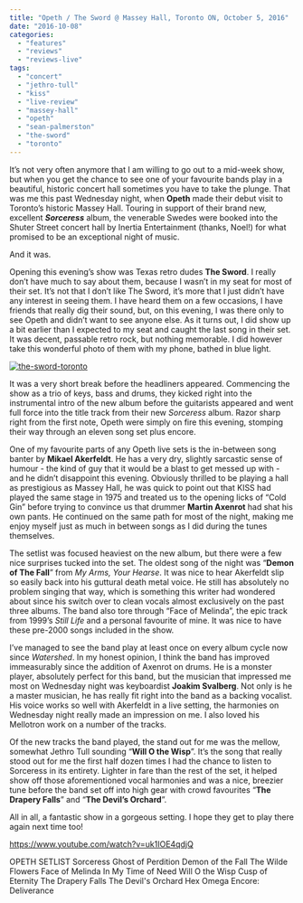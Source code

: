 ```yaml
---
title: "Opeth / The Sword @ Massey Hall, Toronto ON, October 5, 2016"
date: "2016-10-08"
categories: 
  - "features"
  - "reviews"
  - "reviews-live"
tags: 
  - "concert"
  - "jethro-tull"
  - "kiss"
  - "live-review"
  - "massey-hall"
  - "opeth"
  - "sean-palmerston"
  - "the-sword"
  - "toronto"
---
```


It’s not very often anymore that I am willing to go out to a mid-week show, but when you get the chance to see one of your favourite bands play in a beautiful, historic concert hall sometimes you have to take the plunge. That was me this past Wednesday night, when **Opeth** made their debut visit to Toronto’s historic Massey Hall. Touring in support of their brand new, excellent _**Sorceress**_ album, the venerable Swedes were booked into the Shuter Street concert hall by Inertia Entertainment (thanks, Noel!) for what promised to be an exceptional night of music.

And it was.

Opening this evening’s show was Texas retro dudes **The Sword**. I really don’t have much to say about them, because I wasn’t in my seat for most of their set. It’s not that I don’t like The Sword, it’s more that I just didn’t have any interest in seeing them. I have heard them on a few occasions, I have friends that really dig their sound, but, on this evening, I was there only to see Opeth and didn’t want to see anyone else. As it turns out, I did show up a bit earlier than I expected to my seat and caught the last song in their set. It was decent, passable retro rock, but nothing memorable. I did however take this wonderful photo of them with my phone, bathed in blue light.

[![the-sword-toronto](https://hellbound.ca/wp-content/uploads/2016/10/The-Sword-Toronto-300x225.jpg)](https://hellbound.ca/wp-content/uploads/2016/10/The-Sword-Toronto.jpg)

It was a very short break before the headliners appeared. Commencing the show as a trio of keys, bass and drums, they kicked right into the instrumental intro of the new album before the guitarists appeared and went full force into the title track from their new _Sorceress_ album. Razor sharp right from the first note, Opeth were simply on fire this evening, stomping their way through an eleven song set plus encore.

One of my favourite parts of any Opeth live sets is the in-between song banter by **Mikael Akerfeldt**. He has a very dry, slightly sarcastic sense of humour - the kind of guy that it would be a blast to get messed up with - and he didn’t disappoint this evening. Obviously thrilled to be playing a hall as prestigious as Massey Hall, he was quick to point out that KISS had played the same stage in 1975 and treated us to the opening licks of “Cold Gin” before trying to convince us that drummer **Martin Axenrot** had shat his own pants. He continued on the same path for most of the night, making me enjoy myself just as much in between songs as I did during the tunes themselves.

The setlist was focused heaviest on the new album, but there were a few nice surprises tucked into the set. The oldest song of the night was “**Demon of The Fall**” from _My Arms, Your Hearse_. It was nice to hear Akerfeldt slip so easily back into his guttural death metal voice. He still has absolutely no problem singing that way, which is something this writer had wondered about since his switch over to clean vocals almost exclusively on the past three albums. The band also tore through “Face of Melinda”, the epic track from 1999’s _Still Life_ and a personal favourite of mine. It was nice to have these pre-2000 songs included in the show.

I’ve managed to see the band play at least once on every album cycle now since _Watershed_. In my honest opinion, I think the band has improved immeasurably since the addition of Axenrot on drums. He is a monster player, absolutely perfect for this band, but the musician that impressed me most on Wednesday night was keyboardist **Joakim Svalberg**. Not only is he a master musician, he has really fit right into the band as a backing vocalist. His voice works so well with Akerfeldt in a live setting, the harmonies on Wednesday night really made an impression on me. I also loved his Mellotron work on a number of the tracks.

Of the new tracks the band played, the stand out for me was the mellow, somewhat Jethro Tull sounding “**Will O the Wisp**”. It’s the song that really stood out for me the first half dozen times I had the chance to listen to Sorceress in its entirety. Lighter in fare than the rest of the set, it helped show off those aforementioned vocal harmonies and was a nice, breezier tune before the band set off into high gear with crowd favourites “**The Drapery Falls**” and “**The Devil’s Orchard**”.

All in all, a fantastic show in a gorgeous setting. I hope they get to play there again next time too!

https://www.youtube.com/watch?v=uk1IOE4qdjQ

OPETH SETLIST Sorceress Ghost of Perdition Demon of the Fall The Wilde Flowers Face of Melinda In My Time of Need Will O the Wisp Cusp of Eternity The Drapery Falls The Devil's Orchard Hex Omega Encore: Deliverance
